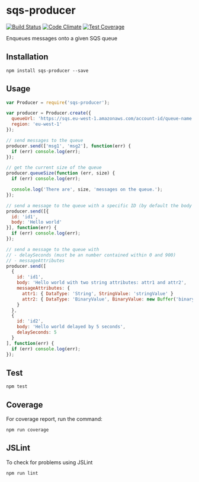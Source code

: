 sqs-producer
====================

[![Build Status](https://travis-ci.org/bbc/sqs-producer.svg)](https://travis-ci.org/bbc/sqs-producer) [![Code Climate](https://codeclimate.com/github/BBC/sqs-producer/badges/gpa.svg)](https://codeclimate.com/github/BBC/sqs-producer) [![Test Coverage](https://codeclimate.com/github/BBC/sqs-producer/badges/coverage.svg)](https://codeclimate.com/github/BBC/sqs-producer)

Enqueues messages onto a given SQS queue

## Installation

```
npm install sqs-producer --save
```
## Usage

```js
var Producer = require('sqs-producer');

var producer = Producer.create({
  queueUrl: 'https://sqs.eu-west-1.amazonaws.com/account-id/queue-name',
  region: 'eu-west-1'
});

// send messages to the queue
producer.send(['msg1', 'msg2'], function(err) {
  if (err) console.log(err);
});

// get the current size of the queue
producer.queueSize(function (err, size) {
  if (err) console.log(err);

  console.log('There are', size, 'messages on the queue.');
});

// send a message to the queue with a specific ID (by default the body is used as the ID)
producer.send([{
  id: 'id1',
  body: 'Hello world'
}], function(err) {
  if (err) console.log(err);
});

// send a message to the queue with
// - delaySeconds (must be an number contained within 0 and 900)
// - messageAttributes
producer.send([
  {
    id: 'id1',
    body: 'Hello world with two string attributes: attr1 and attr2',
    messageAttributes: {
      attr1: { DataType: 'String', StringValue: 'stringValue' }
      attr2: { DataType: 'BinaryValue', BinaryValue: new Buffer('binaryValue') }
    }
  },
  {
    id: 'id2',
    body: 'Hello world delayed by 5 seconds',
    delaySeconds: 5
  }
], function(err) {
  if (err) console.log(err);
});

```

## Test

```
npm test
```

## Coverage
For coverage report, run the command:

```
npm run coverage
```

## JSLint
To check for problems using JSLint

```
npm run lint
```
